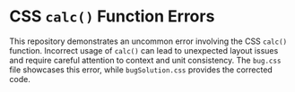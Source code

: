 # CSS `calc()` Function Errors

This repository demonstrates an uncommon error involving the CSS `calc()` function.  Incorrect usage of `calc()` can lead to unexpected layout issues and require careful attention to context and unit consistency. The `bug.css` file showcases this error, while `bugSolution.css` provides the corrected code.